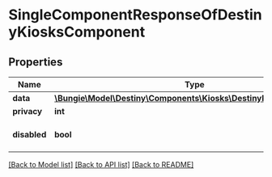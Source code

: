 # SingleComponentResponseOfDestinyKiosksComponent

## Properties
Name | Type | Description | Notes
------------ | ------------- | ------------- | -------------
**data** | [**\Bungie\Model\Destiny\Components\Kiosks\DestinyKiosksComponent**](DestinyKiosksComponent.md) |  | [optional] 
**privacy** | **int** |  | [optional] 
**disabled** | **bool** | If true, this component is disabled. | [optional] 

[[Back to Model list]](../README.md#documentation-for-models) [[Back to API list]](../README.md#documentation-for-api-endpoints) [[Back to README]](../README.md)


